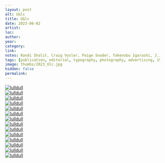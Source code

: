 ```yaml
---
layout: post
alt: U&lc
title: U&lc
date: 2023-06-02
artist: 
loc: 
author: 
year: 
category: 
link: 
notes: Randi Shalit, Craig Vosler, Paige Snader, Takenobu Igarashi, J.J Chavda, Herb Lubaliin, Susie Yule, Dorothy Yule, Henk Snoek, Pentagram
tags: [publication, editorial, typography, photography, advertising, 1970s]
image: thumbs/2023_Ulc.jpg
hidden: false
permalink:
---
```



<div class="post_image_rounded">
	<a href="{{ site.baseurl }}/images/posts/2023_Ulc/001.jpg" target="_blank">
	<img src="{{ site.baseurl }}/images/posts/2023_Ulc/001.jpg" alt="lulldull"></a>
</div>

<div class="post_image_rounded">
	<a href="{{ site.baseurl }}/images/posts/2023_Ulc/002.jpg" target="_blank">
	<img src="{{ site.baseurl }}/images/posts/2023_Ulc/002.jpg" alt="lulldull"></a>
</div>

<div class="post_image_rounded">
	<a href="{{ site.baseurl }}/images/posts/2023_Ulc/003.jpg" target="_blank">
	<img src="{{ site.baseurl }}/images/posts/2023_Ulc/003.jpg" alt="lulldull"></a>
</div>

<div class="post_image_rounded">
	<a href="{{ site.baseurl }}/images/posts/2023_Ulc/004.jpg" target="_blank">
	<img src="{{ site.baseurl }}/images/posts/2023_Ulc/004.jpg" alt="lulldull"></a>
</div>

<div class="post_image_rounded">
	<a href="{{ site.baseurl }}/images/posts/2023_Ulc/005.jpg" target="_blank">
	<img src="{{ site.baseurl }}/images/posts/2023_Ulc/005.jpg" alt="lulldull"></a>
</div>

<div class="post_image_rounded">
	<a href="{{ site.baseurl }}/images/posts/2023_Ulc/006.jpg" target="_blank">
	<img src="{{ site.baseurl }}/images/posts/2023_Ulc/006.jpg" alt="lulldull"></a>
</div>

<div class="post_image_rounded">
	<a href="{{ site.baseurl }}/images/posts/2023_Ulc/007.jpg" target="_blank">
	<img src="{{ site.baseurl }}/images/posts/2023_Ulc/007.jpg" alt="lulldull"></a>
</div>


<div class="post_image_rounded">
	<a href="{{ site.baseurl }}/images/posts/2023_Ulc/008.jpg" target="_blank">
	<img src="{{ site.baseurl }}/images/posts/2023_Ulc/008.jpg" alt="lulldull"></a>
</div>

<div class="post_image_rounded">
	<a href="{{ site.baseurl }}/images/posts/2023_Ulc/009.jpg" target="_blank">
	<img src="{{ site.baseurl }}/images/posts/2023_Ulc/009.jpg" alt="lulldull"></a>
</div>

<div class="post_image_rounded">
	<a href="{{ site.baseurl }}/images/posts/2023_Ulc/010.jpg" target="_blank">
	<img src="{{ site.baseurl }}/images/posts/2023_Ulc/010.jpg" alt="lulldull"></a>
</div>

<div class="post_image_rounded">
	<a href="{{ site.baseurl }}/images/posts/2023_Ulc/011.jpg" target="_blank">
	<img src="{{ site.baseurl }}/images/posts/2023_Ulc/011.jpg" alt="lulldull"></a>
</div>


<div class="post_image_rounded">
	<a href="{{ site.baseurl }}/images/posts/2023_Ulc/012.jpg" target="_blank">
	<img src="{{ site.baseurl }}/images/posts/2023_Ulc/012.jpg" alt="lulldull"></a>
</div>

<div class="post_image_rounded">
	<a href="{{ site.baseurl }}/images/posts/2023_Ulc/013.jpg" target="_blank">
	<img src="{{ site.baseurl }}/images/posts/2023_Ulc/013.jpg" alt="lulldull"></a>
</div>


<div class="post_image_rounded">
	<a href="{{ site.baseurl }}/images/posts/2023_Ulc/014.jpg" target="_blank">
	<img src="{{ site.baseurl }}/images/posts/2023_Ulc/014.jpg" alt="lulldull"></a>
</div>





